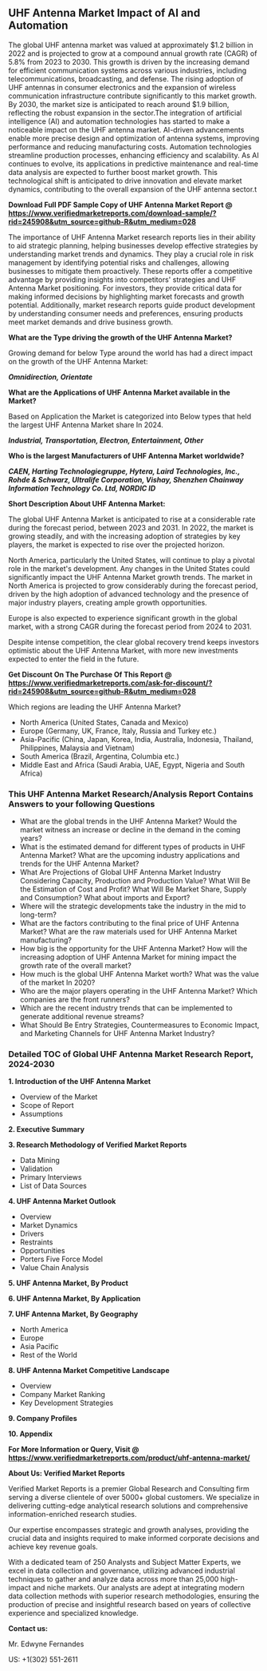 <h2>UHF Antenna Market Impact of AI and Automation</h2>The global UHF antenna market was valued at approximately $1.2 billion in 2022 and is projected to grow at a compound annual growth rate (CAGR) of 5.8% from 2023 to 2030. This growth is driven by the increasing demand for efficient communication systems across various industries, including telecommunications, broadcasting, and defense. The rising adoption of UHF antennas in consumer electronics and the expansion of wireless communication infrastructure contribute significantly to this market growth. By 2030, the market size is anticipated to reach around $1.9 billion, reflecting the robust expansion in the sector.The integration of artificial intelligence (AI) and automation technologies has started to make a noticeable impact on the UHF antenna market. AI-driven advancements enable more precise design and optimization of antenna systems, improving performance and reducing manufacturing costs. Automation technologies streamline production processes, enhancing efficiency and scalability. As AI continues to evolve, its applications in predictive maintenance and real-time data analysis are expected to further boost market growth. This technological shift is anticipated to drive innovation and elevate market dynamics, contributing to the overall expansion of the UHF antenna sector.t</p><p id="" class=""><strong>Download Full PDF Sample Copy of UHF Antenna Market Report @ <a href="https://www.verifiedmarketreports.com/download-sample/?rid=245908&utm_source=github-R&utm_medium=028" target="_blank">https://www.verifiedmarketreports.com/download-sample/?rid=245908&utm_source=github-R&utm_medium=028</a></strong></p><p>The importance of&nbsp;UHF Antenna Market research reports lies in their ability to aid strategic planning, helping businesses develop effective strategies by understanding market trends and dynamics. They play a crucial role in risk management by identifying potential risks and challenges, allowing businesses to mitigate them proactively. These reports offer a competitive advantage by providing insights into competitors' strategies and UHF Antenna Market positioning. For investors, they provide critical data for making informed decisions by highlighting market forecasts and growth potential. Additionally, market research reports guide product development by understanding consumer needs and preferences, ensuring products meet market demands and drive business growth.</p><p><strong>What are the&nbsp;Type driving the growth of the UHF Antenna Market?</strong></p><p id="" class="">Growing demand for below Type around the world has had a direct impact on the growth of the UHF Antenna Market:</p><em><strong>Omnidirection, Orientate</strong></em></p><strong>What are the&nbsp;Applications&nbsp;of UHF Antenna Market available in the Market?</strong></p><p id="" class="">Based on Application the Market is categorized into Below types that held the largest UHF Antenna Market share In 2024.</p><em><strong>Industrial, Transportation, Electron, Entertainment, Other</strong></em></p><strong>Who is the largest Manufacturers of UHF Antenna Market worldwide?</strong></p><p><em><strong>CAEN, Harting Technologiegruppe, Hytera, Laird Technologies, Inc., Rohde & Schwarz, Ultralife Corporation, Vishay, Shenzhen Chainway Information Technology Co. Ltd, NORDIC ID</strong></em></p><p id="" class=""><strong>Short Description About UHF Antenna Market:</strong></p><p>The global UHF Antenna Market is anticipated to rise at a considerable rate during the forecast period, between 2023 and 2031. In 2022, the market is growing steadily, and with the increasing adoption of strategies by key players, the market is expected to rise over the projected horizon.</p><p>North America, particularly the United States, will continue to play a pivotal role in the market's development. Any changes in the United States could significantly impact the UHF Antenna Market growth trends. The market in North America is projected to grow considerably during the forecast period, driven by the high adoption of advanced technology and the presence of major industry players, creating ample growth opportunities.</p><p>Europe is also expected to experience significant growth in the global market, with a strong CAGR during the forecast period from 2024 to 2031.</p><p>Despite intense competition, the clear global recovery trend keeps investors optimistic about the UHF Antenna Market, with more new investments expected to enter the field in the future.</p><p id="" class=""><strong>Get Discount On The Purchase Of This Report @ <a href="https://www.verifiedmarketreports.com/ask-for-discount/?rid=245908&utm_source=github-R&utm_medium=028" target="_blank">https://www.verifiedmarketreports.com/ask-for-discount/?rid=245908&utm_source=github-R&utm_medium=028</a></strong></p>Which regions are leading the UHF Antenna Market?</p><ul><li>North America (United States, Canada and Mexico)</li><li>Europe (Germany, UK, France, Italy, Russia and Turkey etc.)</li><li>Asia-Pacific (China, Japan, Korea, India, Australia, Indonesia, Thailand, Philippines, Malaysia and Vietnam)</li><li>South America (Brazil, Argentina, Columbia etc.)</li><li>Middle East and Africa (Saudi Arabia, UAE, Egypt, Nigeria and South Africa)</li></ul><h3 id="" class="">This UHF Antenna Market Research/Analysis Report Contains Answers to your following Questions</h3><ul><li>What are the global trends in the UHF Antenna Market? Would the market witness an increase or decline in the demand in the coming years?</li><li>What is the estimated demand for different types of products in UHF Antenna Market? What are the upcoming industry applications and trends for the UHF Antenna Market?</li><li>What Are Projections of Global UHF Antenna Market Industry Considering Capacity, Production and Production Value? What Will Be the Estimation of Cost and Profit? What Will Be Market Share, Supply and Consumption? What about imports and Export?</li><li>Where will the strategic developments take the industry in the mid to long-term?</li><li>What are the factors contributing to the final price of UHF Antenna Market? What are the raw materials used for UHF Antenna Market manufacturing?</li><li>How big is the opportunity for the UHF Antenna Market? How will the increasing adoption of UHF Antenna Market for mining impact the growth rate of the overall market?</li><li>How much is the global UHF Antenna Market worth? What was the value of the market In 2020?</li><li>Who are the major players operating in the UHF Antenna Market? Which companies are the front runners?</li><li>Which are the recent industry trends that can be implemented to generate additional revenue streams?</li><li>What Should Be Entry Strategies, Countermeasures to Economic Impact, and Marketing Channels for UHF Antenna Market Industry?</li></ul><h3 id="" class="">Detailed TOC of Global UHF Antenna Market Research Report, 2024-2030</h3><p id="" class=""><strong>1. Introduction of the UHF Antenna Market</strong></p><ul><li>Overview of the Market</li><li>Scope of Report</li><li>Assumptions</li></ul><p id="" class=""><strong>2. Executive Summary</strong></p><p id="" class=""><strong>3. Research Methodology of Verified Market Reports</strong></p><ul><li>Data Mining</li><li>Validation</li><li>Primary Interviews</li><li>List of Data Sources</li></ul><p id="" class=""><strong>4. UHF Antenna Market Outlook</strong></p><ul><li>Overview</li><li>Market Dynamics</li><li>Drivers</li><li>Restraints</li><li>Opportunities</li><li>Porters Five Force Model</li><li>Value Chain Analysis</li></ul><p id="" class=""><strong>5. UHF Antenna Market, By Product</strong></p><p id="" class=""><strong>6. UHF Antenna Market, By Application</strong></p><p id="" class=""><strong>7. UHF Antenna Market, By Geography</strong></p><ul><li>North America</li><li>Europe</li><li>Asia Pacific</li><li>Rest of the World</li></ul><p id="" class=""><strong>8. UHF Antenna Market Competitive Landscape</strong></p><ul><li>Overview</li><li>Company Market Ranking</li><li>Key Development Strategies</li></ul><p id="" class=""><strong>9. Company Profiles</strong></p><p id="" class=""><strong>10. Appendix</strong></p><p id="" class=""><strong>For More Information or Query, Visit @ <a href="https://www.verifiedmarketreports.com/product/uhf-antenna-market/" target="_blank">https://www.verifiedmarketreports.com/product/uhf-antenna-market/</a></strong></p><p id="" class=""><strong>About Us: Verified Market Reports</strong></p><p id="" class="">Verified Market Reports is a premier Global Research and Consulting firm serving a diverse clientele of over 5000+ global customers. We specialize in delivering cutting-edge analytical research solutions and comprehensive information-enriched research studies.</p><p id="" class="">Our expertise encompasses strategic and growth analyses, providing the crucial data and insights required to make informed corporate decisions and achieve key revenue goals.</p><p id="" class="">With a dedicated team of 250 Analysts and Subject Matter Experts, we excel in data collection and governance, utilizing advanced industrial techniques to gather and analyze data across more than 25,000 high-impact and niche markets. Our analysts are adept at integrating modern data collection methods with superior research methodologies, ensuring the production of precise and insightful research based on years of collective experience and specialized knowledge.</p><p id="" class=""><strong>Contact us:</strong></p><p id="" class="">Mr. Edwyne Fernandes</p><p id="" class="">US: +1(302) 551-2611</p>